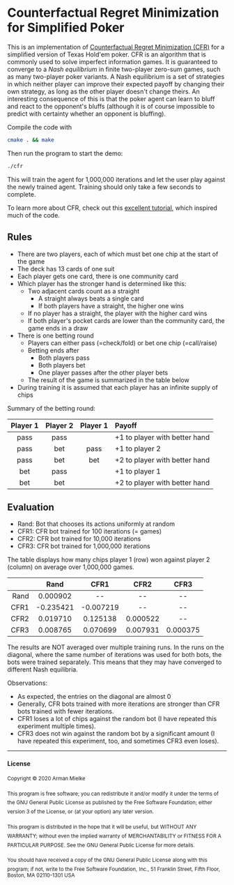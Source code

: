 # Counterfactual Regret Minimization for Simplified Poker

This is an implementation of [Counterfactual Regret Minimization (CFR)](http://martin.zinkevich.org/publications/regretpoker.pdf) for a simplified version of Texas Hold'em poker.
CFR is an algorithm that is commonly used to solve imperfect information games.
It is guaranteed to converge to a *Nash equilibrium* in finite two-player zero-sum games, such as many two-player poker variants.
A Nash equilibrium is a set of strategies in which neither player can improve their expected payoff by changing their own strategy, as long as the other player doesn't change theirs.
An interesting consequence of this is that the poker agent can learn to bluff and react to the opponent's bluffs (although it is of course impossible to predict with certainty whether an opponent is bluffing).


Compile the code with
```sh
cmake . && make
```
Then run the program to start the demo:
```sh
./cfr
```
This will train the agent for 1,000,000 iterations and let the user play against the newly trained agent.
Training should only take a few seconds to complete.

To learn more about CFR, check out this [excellent tutorial](http://modelai.gettysburg.edu/2013/cfr/cfr.pdf), which inspired much of the code.


## Rules

- There are two players, each of which must bet one chip at the start of the game
- The deck has 13 cards of one suit
- Each player gets one card, there is one community card
- Which player has the stronger hand is determined like this:
    - Two adjacent cards count as a straight
        - A straight always beats a single card
        - If both players have a straight, the higher one wins
    - If no player has a straight, the player with the higher card wins
    - If both player's pocket cards are lower than the community card, the game ends in a draw
- There is one betting round
    - Players can either pass (=check/fold) or bet one chip (=call/raise)
    - Betting ends after
        - Both players pass
        - Both players bet
        - One player passes after the other player bets
    - The result of the game is summarized in the table below
- During training it is assumed that each player has an infinite supply of chips


Summary of the betting round:

| Player 1 | Player 2 | Player 1 | Payoff                        |
|:--------:|:--------:|:--------:|:------------------------------|
| pass     | pass     |          | +1 to player with better hand |
| pass     | bet      | pass     | +1 to player 2                |
| pass     | bet      | bet      | +2 to player with better hand |
| bet      | pass     |          | +1 to player 1                |
| bet      | bet      |          | +2 to player with better hand |


## Evaluation

- Rand: Bot that chooses its actions uniformly at random
- CFR1: CFR bot trained for 100 iterations (= games)
- CFR2: CFR bot trained for 10,000 iterations
- CFR3: CFR bot trained for 1,000,000 iterations

The table displays how many chips player 1 (row) won against player 2 (column) on average over 1,000,000 games.

|          |   Rand   |   CFR1   |   CFR2   |   CFR3   |
|---------:|:--------:|:--------:|:--------:|:--------:|
|   Rand   | 0.000902 |    --    |    --    |    --    |
|   CFR1   |-0.235421 |-0.007219 |    --    |    --    |
|   CFR2   | 0.019710 | 0.125138 | 0.000522 |    --    |
|   CFR3   | 0.008765 | 0.070699 | 0.007931 | 0.000375 |

The results are NOT averaged over multiple training runs.
In the runs on the diagonal, where the same number of iterations was used for both bots, the bots were trained separately.
This means that they may have converged to different Nash equilibria.

Observations:
- As expected, the entries on the diagonal are almost 0
- Generally, CFR bots trained with more iterations are stronger than CFR bots trained with fewer iterations.
- CFR1 loses a lot of chips against the random bot (I have repeated this experiment multiple times).
- CFR3 does not win against the random bot by a significant amount (I have repeated this experiment, too, and sometimes CFR3 even loses).


---

#### License

<sub>Copyright © 2020 Arman Mielke</sub>

<sub>This program is free software; you can redistribute it and/or modify</sub>
<sub>it under the terms of the GNU General Public License as published by</sub>
<sub>the Free Software Foundation; either version 3 of the License, or</sub>
<sub>(at your option) any later version.</sub>

<sub>This program is distributed in the hope that it will be useful,</sub>
<sub>but WITHOUT ANY WARRANTY; without even the implied warranty of</sub>
<sub>MERCHANTABILITY or FITNESS FOR A PARTICULAR PURPOSE.  See the</sub>
<sub>GNU General Public License for more details.</sub>

<sub>You should have received a copy of the GNU General Public License</sub>
<sub>along with this program; if not, write to the Free Software Foundation,</sub>
<sub>Inc., 51 Franklin Street, Fifth Floor, Boston, MA 02110-1301  USA</sub>
